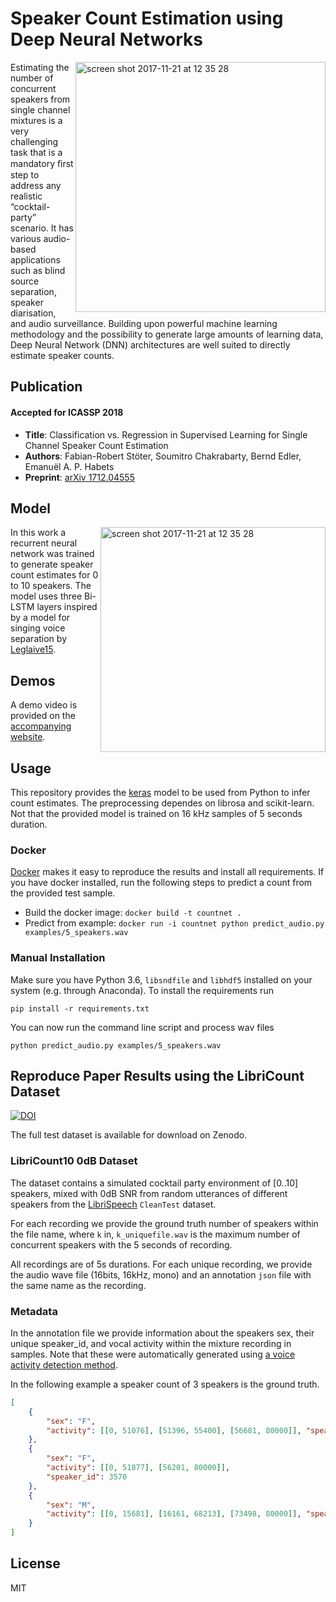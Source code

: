 # Speaker Count Estimation using Deep Neural Networks

<img width="400" align="right" alt="screen shot 2017-11-21 at 12 35 28" src="https://user-images.githubusercontent.com/72940/33071669-be6c35b2-cebc-11e7-8822-9b998ad1ea09.png">

Estimating the number of concurrent speakers from single channel mixtures is a very challenging task that is a mandatory ﬁrst step to address any realistic “cocktail-party” scenario. It has various audio-based applications such as blind source separation, speaker diarisation, and audio surveillance. Building upon powerful machine learning methodology and the possibility to generate large amounts of learning data, Deep Neural Network (DNN) architectures are well suited to directly estimate speaker counts.

## Publication

#### Accepted for ICASSP 2018

* __Title__: Classification vs. Regression in Supervised Learning for Single Channel
 Speaker Count Estimation
* __Authors__: Fabian-Robert Stöter, Soumitro Chakrabarty, Bernd Edler, Emanuël
 A. P. Habets
* __Preprint__: [arXiv 1712.04555](http://arxiv.org/abs/1712.04555)

## Model

<img width="360" align="right"  alt="screen shot 2017-11-21 at 12 35 28" src="https://user-images.githubusercontent.com/72940/33072095-60d1929c-cebe-11e7-91de-1dff3fc50bde.png">

In this work a recurrent neural network was trained to generate speaker count estimates for 0 to 10 speakers. The model uses three Bi-LSTM layers inspired by a model for singing voice separation by [Leglaive15](https://hal.archives-ouvertes.fr/hal-01110035).


## Demos

A demo video is provided on the [accompanying website](https://www.audiolabs-erlangen.de/resources/2017-CountNet).

## Usage

This repository provides the [keras](https://keras.io/) model to be used from Python to infer count estimates. The preprocessing dependes on librosa and scikit-learn. Not that the provided model is trained on 16 kHz samples of 5 seconds duration. 

### Docker

[Docker](https://www.docker.com/) makes it easy to reproduce the results and install all requirements. If you have docker installed, run the following steps to predict a count from the provided test sample.

* Build the docker image: `docker build -t countnet .`
* Predict from example: `docker run -i countnet python predict_audio.py examples/5_speakers.wav`

### Manual Installation 

Make sure you have Python 3.6, `libsndfile` and `libhdf5` installed on your system (e.g. through Anaconda). To install the requirements run

`pip install -r requirements.txt`

You can now run the command line script and process wav files

`python predict_audio.py examples/5_speakers.wav`

## Reproduce Paper Results using the LibriCount Dataset
[![DOI](https://zenodo.org/badge/DOI/10.5281/zenodo.1216072.svg)](https://doi.org/10.5281/zenodo.1216072)

The full test dataset is available for download on Zenodo.

### LibriCount10 0dB Dataset

The dataset contains a simulated cocktail party environment of [0..10] speakers, mixed with 0dB SNR from random utterances of different speakers from the [LibriSpeech](http://www.openslr.org/12/) `CleanTest` dataset. 

For each recording we provide the ground truth number of speakers within the file name, where `k` in, `k_uniquefile.wav` is the maximum number of concurrent speakers with the 5 seconds of recording.

All recordings are of 5s durations. For each unique recording, we provide the audio wave file (16bits, 16kHz, mono) and an annotation `json` file with the same name as the recording.

### Metadata

In the annotation file we provide information about the speakers sex, their unique speaker_id, and vocal activity within the mixture recording in samples. Note that these were automatically generated using [a voice activity detection method](https://github.com/wiseman/py-webrtcvad).

In the following example a speaker count of 3 speakers is the ground truth.

```json
[
	{
		"sex": "F", 
		"activity": [[0, 51076], [51396, 55400], [56681, 80000]], "speaker_id": 1221
	}, 
	{
		"sex": "F", 
		"activity": [[0, 51877], [56201, 80000]], 
		"speaker_id": 3570
	}, 
	{
		"sex": "M", 
		"activity": [[0, 15681], [16161, 68213], [73498, 80000]], "speaker_id": 5105
	}
]
```


## License

MIT
